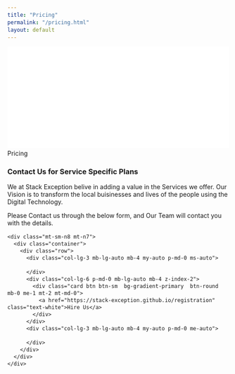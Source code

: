 ```yaml
---
title: "Pricing"
permalink: "/pricing.html"
layout: default
---
```


<!-- <section class="py-7">
    <div class="container">
      <div class="row">
        <div class="col-lg-8">
          <h3 class="text-gradient text-primary mb-0 mt-2">Read More About Us</h3>
          <h3>The most important</h3>
          <p>Pain is what we go through as we become older. We get insulted by others, lose trust for those others. We get back stabbed by friends. It becomes harder for us to give others a hand.</p>
        </div>
      </div>
      <div class="row mt-5">
        <div class="col-md-4">
          <div class="p-3 text-start ps-0">
            <div class="icon">
              <svg class="text-primary" width="25px" height="25px" viewBox="0 0 43 36" version="1.1" xmlns="http://www.w3.org/2000/svg" xmlns:xlink="http://www.w3.org/1999/xlink">
                <title>credit-card</title>
                <g stroke="none" stroke-width="1" fill="none" fill-rule="evenodd">
                  <g transform="translate(-2169.000000, -745.000000)" fill="#FFFFFF" fill-rule="nonzero">
                    <g transform="translate(1716.000000, 291.000000)">
                      <g id="credit-card" transform="translate(453.000000, 454.000000)">
                        <path class="color-background" d="M43,10.7482083 L43,3.58333333 C43,1.60354167 41.3964583,0 39.4166667,0 L3.58333333,0 C1.60354167,0 0,1.60354167 0,3.58333333 L0,10.7482083 L43,10.7482083 Z" opacity="0.593633743"></path>
                        <path class="color-foreground" d="M0,16.125 L0,32.25 C0,34.2297917 1.60354167,35.8333333 3.58333333,35.8333333 L39.4166667,35.8333333 C41.3964583,35.8333333 43,34.2297917 43,32.25 L43,16.125 L0,16.125 Z M19.7083333,26.875 L7.16666667,26.875 L7.16666667,23.2916667 L19.7083333,23.2916667 L19.7083333,26.875 Z M35.8333333,26.875 L28.6666667,26.875 L28.6666667,23.2916667 L35.8333333,23.2916667 L35.8333333,26.875 Z"></path>
                      </g>
                    </g>
                  </g>
                </g>
              </svg>
            </div>
            <h5 class="mt-4 mb-4 font-weight-bolder">
              Global payments in a single integration
            </h5>
            <div class="p-3 d-flex px-0 py-1">
              <div>
                <i class="fas fa-check text-primary text-sm" aria-hidden="true"></i>
              </div>
              <div class="ps-3">
                <span class="text-sm font-weight-bold">120+ global currenices</span>
              </div>
            </div>
            <div class="p-3 d-flex px-0 py-1">
              <div>
                <i class="fas fa-check text-primary text-sm" aria-hidden="true"></i>
              </div>
              <div class="ps-3">
                <span class="text-sm font-weight-bold">Global payment</span>
              </div>
            </div>
          </div>
        </div>
        <div class="col-md-4">
          <div class="p-3 text-start ps-0">
            <div class="icon">
              <svg class="text-primary" width="25px" height="25px" viewBox="0 0 46 42" version="1.1" xmlns="http://www.w3.org/2000/svg" xmlns:xlink="http://www.w3.org/1999/xlink">
                <title>customer-support</title>
                <g stroke="none" stroke-width="1" fill="none" fill-rule="evenodd">
                  <g transform="translate(-1717.000000, -291.000000)" fill="#FFFFFF" fill-rule="nonzero">
                    <g transform="translate(1716.000000, 291.000000)">
                      <g transform="translate(1.000000, 0.000000)">
                        <path class="color-background" d="M45,0 L26,0 C25.447,0 25,0.447 25,1 L25,20 C25,20.379 25.214,20.725 25.553,20.895 C25.694,20.965 25.848,21 26,21 C26.212,21 26.424,20.933 26.6,20.8 L34.333,15 L45,15 C45.553,15 46,14.553 46,14 L46,1 C46,0.447 45.553,0 45,0 Z" opacity="0.59858631"></path>
                        <path class="color-foreground" d="M22.883,32.86 C20.761,32.012 17.324,31 13,31 C8.676,31 5.239,32.012 3.116,32.86 C1.224,33.619 0,35.438 0,37.494 L0,41 C0,41.553 0.447,42 1,42 L25,42 C25.553,42 26,41.553 26,41 L26,37.494 C26,35.438 24.776,33.619 22.883,32.86 Z"></path>
                        <path class="color-foreground" d="M13,28 C17.432,28 21,22.529 21,18 C21,13.589 17.411,10 13,10 C8.589,10 5,13.589 5,18 C5,22.529 8.568,28 13,28 Z"></path>
                      </g>
                    </g>
                  </g>
                </g>
              </svg>
            </div>
            <h5 class="mt-4 mb-4 font-weight-bolder">
              24/7 email, phone and chat support
            </h5>
            <div class="p-3 d-flex px-0 py-1">
              <div>
                <i class="fas fa-check text-primary text-sm" aria-hidden="true"></i>
              </div>
              <div class="ps-3">
                <span class="text-sm font-weight-bold">24/7 support</span>
              </div>
            </div>
            <div class="p-3 d-flex px-0 py-1">
              <div>
                <i class="fas fa-check text-primary text-sm" aria-hidden="true"></i>
              </div>
              <div class="ps-3">
                <span class="text-sm font-weight-bold">Fast responses</span>
              </div>
            </div>
          </div>
        </div>
        <div class="col-md-4">
          <div class="p-3 text-start ps-0">
            <div class="icon">
              <svg class="text-primary" width="25px" height="25px" viewBox="0 0 40 40" version="1.1" xmlns="http://www.w3.org/2000/svg" xmlns:xlink="http://www.w3.org/1999/xlink">
                <title>spaceship</title>
                <g stroke="none" stroke-width="1" fill="none" fill-rule="evenodd">
                  <g transform="translate(-1720.000000, -592.000000)" fill="#FFFFFF" fill-rule="nonzero">
                    <g transform="translate(1716.000000, 291.000000)">
                      <g transform="translate(4.000000, 301.000000)">
                        <path class="color-foreground" d="M39.3,0.706666667 C38.9660984,0.370464027 38.5048767,0.192278529 38.0316667,0.216666667 C14.6516667,1.43666667 6.015,22.2633333 5.93166667,22.4733333 C5.68236407,23.0926189 5.82664679,23.8009159 6.29833333,24.2733333 L15.7266667,33.7016667 C16.2013871,34.1756798 16.9140329,34.3188658 17.535,34.065 C17.7433333,33.98 38.4583333,25.2466667 39.7816667,1.97666667 C39.8087196,1.50414529 39.6335979,1.04240574 39.3,0.706666667 Z M25.69,19.0233333 C24.7367525,19.9768687 23.3029475,20.2622391 22.0572426,19.7463614 C20.8115377,19.2304837 19.9992882,18.0149658 19.9992882,16.6666667 C19.9992882,15.3183676 20.8115377,14.1028496 22.0572426,13.5869719 C23.3029475,13.0710943 24.7367525,13.3564646 25.69,14.31 C26.9912731,15.6116662 26.9912731,17.7216672 25.69,19.0233333 L25.69,19.0233333 Z"></path>
                        <path class="color-foreground" d="M1.855,31.4066667 C3.05106558,30.2024182 4.79973884,29.7296005 6.43969145,30.1670277 C8.07964407,30.6044549 9.36054508,31.8853559 9.7979723,33.5253085 C10.2353995,35.1652612 9.76258177,36.9139344 8.55833333,38.11 C6.70666667,39.9616667 0,40 0,40 C0,40 0,33.2566667 1.855,31.4066667 Z"></path>
                        <path class="color-background" d="M17.2616667,3.90166667 C12.4943643,3.07192755 7.62174065,4.61673894 4.20333333,8.04166667 C3.31200265,8.94126033 2.53706177,9.94913142 1.89666667,11.0416667 C1.5109569,11.6966059 1.61721591,12.5295394 2.155,13.0666667 L5.47,16.3833333 C8.55036617,11.4946947 12.5559074,7.25476565 17.2616667,3.90166667 L17.2616667,3.90166667 Z" opacity="0.598539807"></path>
                        <path class="color-background" d="M36.0983333,22.7383333 C36.9280725,27.5056357 35.3832611,32.3782594 31.9583333,35.7966667 C31.0587397,36.6879974 30.0508686,37.4629382 28.9583333,38.1033333 C28.3033941,38.4890431 27.4704606,38.3827841 26.9333333,37.845 L23.6166667,34.53 C28.5053053,31.4496338 32.7452344,27.4440926 36.0983333,22.7383333 L36.0983333,22.7383333 Z" opacity="0.598539807"></path>
                      </g>
                    </g>
                  </g>
                </g>
              </svg>
            </div>
            <h5 class="mt-4 mb-4 font-weight-bolder">
              Working with the latest technologies
            </h5>
            <div class="p-3 d-flex px-0 py-1">
              <div>
                <i class="fas fa-check text-primary text-sm" aria-hidden="true"></i>
              </div>
              <div class="ps-3">
                <span class="text-sm font-weight-bold">Custom apps</span>
              </div>
            </div>
            <div class="p-3 d-flex px-0 py-1">
              <div>
                <i class="fas fa-check text-primary text-sm" aria-hidden="true"></i>
              </div>
              <div class="ps-3">
                <span class="text-sm font-weight-bold">Best technologies</span>
              </div>
            </div>
          </div>
        </div>
      </div>
      <div class="row mt-5">
        <div class="col-md-4">
          <div class="p-3 text-start ps-0">
            <div class="icon">
              <svg class="text-primary" width="25px" height="25px" viewBox="0 0 42 42" version="1.1" xmlns="http://www.w3.org/2000/svg" xmlns:xlink="http://www.w3.org/1999/xlink">
                <title>box-3d</title>
                <g stroke="none" stroke-width="1" fill="none" fill-rule="evenodd">
                  <g transform="translate(-2322.000000, -912.000000)" fill-rule="nonzero">
                    <g transform="translate(1716.000000, 904.000000)">
                      <g id="box-3d" transform="translate(606.000000, 8.000000)">
                        <path class="color-background" d="M22.7597136,19.3090182 L38.8987031,11.2395234 C39.3926816,10.9925342 39.592906,10.3918611 39.3459167,9.89788265 C39.249157,9.70436312 39.0922432,9.5474453 38.8987261,9.45068056 L20.2741875,0.1378125 L20.2741875,0.1378125 C19.905375,-0.04725 19.469625,-0.04725 19.0995,0.1378125 L3.1011696,8.13815822 C2.60720568,8.38517662 2.40701679,8.98586148 2.6540352,9.4798254 C2.75080129,9.67332903 2.90771305,9.83023153 3.10122239,9.9269862 L21.8652864,19.3090182 C22.1468139,19.4497819 22.4781861,19.4497819 22.7597136,19.3090182 Z" fill="#FF0080"></path>
                        <path class="color-foreground" d="M23.625,22.429159 L23.625,39.8805372 C23.625,40.4328219 24.0727153,40.8805372 24.625,40.8805372 C24.7802551,40.8805372 24.9333778,40.8443874 25.0722402,40.7749511 L41.2741875,32.673375 L41.2741875,32.673375 C41.719125,32.4515625 42,31.9974375 42,31.5 L42,14.241659 C42,13.6893742 41.5522847,13.241659 41,13.241659 C40.8447549,13.241659 40.6916418,13.2778041 40.5527864,13.3472318 L24.1777864,21.5347318 C23.8390024,21.7041238 23.625,22.0503869 23.625,22.429159 Z" fill="#7928CA"></path>
                        <path class="color-foreground" d="M20.4472136,21.5347318 L1.4472136,12.0347318 C0.953235098,11.7877425 0.352562058,11.9879669 0.105572809,12.4819454 C0.0361450918,12.6208008 6.47121774e-16,12.7739139 0,12.929159 L0,30.1875 L0,30.1875 C0,30.6849375 0.280875,31.1390625 0.7258125,31.3621875 L19.5528096,40.7750766 C20.0467945,41.0220531 20.6474623,40.8218132 20.8944388,40.3278283 C20.963859,40.1889789 21,40.0358742 21,39.8806379 L21,22.429159 C21,22.0503869 20.7859976,21.7041238 20.4472136,21.5347318 Z" fill="#7928CA"></path>
                      </g>
                    </g>
                  </g>
                </g>
              </svg>
            </div>
            <h5 class="mt-4 mb-4 font-weight-bolder">
              Fast and secure payments over the world
            </h5>
            <div class="p-3 d-flex px-0 py-1">
              <div>
                <i class="fas fa-check text-primary text-sm" aria-hidden="true"></i>
              </div>
              <div class="ps-3">
                <span class="text-sm font-weight-bold">Full time access</span>
              </div>
            </div>
            <div class="p-3 d-flex px-0 py-1">
              <div>
                <i class="fas fa-check text-primary text-sm" aria-hidden="true"></i>
              </div>
              <div class="ps-3">
                <span class="text-sm font-weight-bold">Transparent transactions</span>
              </div>
            </div>
          </div>
        </div>
        <div class="col-md-4">
          <div class="p-3 text-start ps-0">
            <div class="icon">
              <svg class="text-primary" width="25px" height="25px" viewBox="0 0 40 43" version="1.1" xmlns="http://www.w3.org/2000/svg" xmlns:xlink="http://www.w3.org/1999/xlink">
                <title>archive-drawer</title>
                <g stroke="none" stroke-width="1" fill="none" fill-rule="evenodd">
                  <g transform="translate(-2020.000000, -911.000000)" fill-rule="nonzero">
                    <g transform="translate(1716.000000, 904.000000)">
                      <g id="archive-drawer" transform="translate(304.000000, 7.000000)">
                        <rect class="color-background" fill="#FF0080" x="5.33333333" y="5.33333333" width="29.3333333" height="2.66666667"></rect>
                        <rect class="color-background" fill="#FF0080" x="10.6666667" y="0" width="18.6666667" height="2.66666667"></rect>
                        <path class="color-foreground" d="M38.6666667,10.6666667 L1.33333333,10.6666667 C0.596953667,10.6666667 0,11.2636203 0,12 L0,41.3333333 C0,42.069713 0.596953667,42.6666667 1.33333333,42.6666667 L38.6666667,42.6666667 C39.4030463,42.6666667 40,42.069713 40,41.3333333 L40,12 C40,11.2636203 39.4030463,10.6666667 38.6666667,10.6666667 Z M29.3333333,25.3333333 C29.3333333,26.069713 28.7363797,26.6666667 28,26.6666667 L12,26.6666667 C11.2636203,26.6666667 10.6666667,26.069713 10.6666667,25.3333333 L10.6666667,20 L13.3333333,20 L13.3333333,24 L26.6666667,24 L26.6666667,20 L29.3333333,20 L29.3333333,25.3333333 Z" fill="#7928CA"></path>
                      </g>
                    </g>
                  </g>
                </g>
              </svg>
            </div>
            <h5 class="mt-4 mb-4 font-weight-bolder">
              Financial reconciliation and reporting
            </h5>
            <div class="p-3 d-flex px-0 py-1">
              <div>
                <i class="fas fa-check text-primary text-sm" aria-hidden="true"></i>
              </div>
              <div class="ps-3">
                <span class="text-sm font-weight-bold">5.000+ archives</span>
              </div>
            </div>
            <div class="p-3 d-flex px-0 py-1">
              <div>
                <i class="fas fa-check text-primary text-sm" aria-hidden="true"></i>
              </div>
              <div class="ps-3">
                <span class="text-sm font-weight-bold">Real-time reporting</span>
              </div>
            </div>
          </div>
        </div>
        <div class="col-md-4">
          <div class="p-3 text-start ps-0">
            <div class="icon">
              <svg class="text-primary" width="25px" height="25px" viewBox="0 0 42 42" version="1.1" xmlns="http://www.w3.org/2000/svg" xmlns:xlink="http://www.w3.org/1999/xlink">
                <title>office</title>
                <g stroke="none" stroke-width="1" fill="none" fill-rule="evenodd">
                  <g transform="translate(-1869.000000, -909.000000)" fill-rule="nonzero">
                    <g transform="translate(1716.000000, 904.000000)">
                      <g transform="translate(153.000000, 5.000000)">
                        <path class="color-background" d="M12.25,17.5 L8.75,17.5 L8.75,1.75 C8.75,0.78225 9.53225,0 10.5,0 L31.5,0 C32.46775,0 33.25,0.78225 33.25,1.75 L33.25,12.25 L29.75,12.25 L29.75,3.5 L12.25,3.5 L12.25,17.5 Z" fill="#FF0080"></path>
                        <path class="color-foreground" d="M40.25,14 L24.5,14 C23.53225,14 22.75,14.78225 22.75,15.75 L22.75,38.5 L19.25,38.5 L19.25,22.75 C19.25,21.78225 18.46775,21 17.5,21 L1.75,21 C0.78225,21 0,21.78225 0,22.75 L0,40.25 C0,41.21775 0.78225,42 1.75,42 L40.25,42 C41.21775,42 42,41.21775 42,40.25 L42,15.75 C42,14.78225 41.21775,14 40.25,14 Z M12.25,36.75 L7,36.75 L7,33.25 L12.25,33.25 L12.25,36.75 Z M12.25,29.75 L7,29.75 L7,26.25 L12.25,26.25 L12.25,29.75 Z M35,36.75 L29.75,36.75 L29.75,33.25 L35,33.25 L35,36.75 Z M35,29.75 L29.75,29.75 L29.75,26.25 L35,26.25 L35,29.75 Z M35,22.75 L29.75,22.75 L29.75,19.25 L35,19.25 L35,22.75 Z" fill="#7928CA"></path>
                      </g>
                    </g>
                  </g>
                </g>
              </svg>
            </div>
            <h5 class="mt-4 mb-4 font-weight-bolder">
              Developer platform and third-party integrations
            </h5>
            <div class="p-3 d-flex px-0 py-1">
              <div>
                <i class="fas fa-check text-primary text-sm" aria-hidden="true"></i>
              </div>
              <div class="ps-3">
                <span class="text-sm font-weight-bold">Over 100 extensions</span>
              </div>
            </div>
            <div class="p-3 d-flex px-0 py-1">
              <div>
                <i class="fas fa-check text-primary text-sm" aria-hidden="true"></i>
              </div>
              <div class="ps-3">
                <span class="text-sm font-weight-bold">Developer Dashboard</span>
              </div>
            </div>
          </div>
        </div>
      </div>
    </div>
  </section> -->


<section class="py-lg-7 pb-5">
    <div class="bg-gradient-dark position-relative m-3 border-radius-xl">
      <img src="../assets/img/shapes/waves-white.svg" alt="pattern-lines" class="position-absolute start-0 top-md-0 w-100 opacity-6">
      <div class="container pb-lg-9 pb-7 pt-7 postion-relative z-index-2">
        <div class="row">
          <div class="col-md-8 mx-auto text-center">
            <span class="badge bg-gradient-info mb-2">Pricing</span>
            <h3 class="text-white">Contact Us for Service Specific Plans</h3>
            <p class="text-white">We at Stack Exception belive in adding a value in the Services we offer. Our Vision is to transform the local buisinesses and lives of the people using the Digital Technology.</p>
            <p class="text-white">Please Contact us through the below form, and Our Team will contact you with the details.</p>
          </div>
        </div>
      </div>
    </div>
    
    <div class="mt-sm-n8 mt-n7">
      <div class="container">
        <div class="row">
          <div class="col-lg-3 mb-lg-auto mb-4 my-auto p-md-0 ms-auto">
            
          </div>
          <div class="col-lg-6 p-md-0 mb-lg-auto mb-4 z-index-2">
            <div class="card btn btn-sm  bg-gradient-primary  btn-round mb-0 me-1 mt-2 mt-md-0">
              <a href="https://stack-exception.github.io/registration" class="text-white">Hire Us</a>
            </div>
          </div>
          <div class="col-lg-3 mb-lg-auto mb-4 my-auto p-md-0 me-auto">
            
          </div>
        </div>
      </div>
    </div>
    
    
<!-- <div class="mt-sm-n8 mt-n7">
      <div class="container">
        <div class="row">
          <div class="col-lg-3 mb-lg-auto mb-4 my-auto p-md-0 ms-auto">
            <div class="card border-radius-top-end-lg-0 border-radius-bottom-end-lg-0">
              <div class="card-header text-center pt-4 pb-3">
                <h6 class="text-dark opacity-8 text mb-0">Starter</h6>
                <h1 class="font-weight-bolder">
                  <small>$</small>199
                </h1>
              </div>
              <div class="card-body mx-auto pt-0">
                <div class="justify-content-start d-flex px-2 py-1">
                  <div>
                    <i class="fas fa-check text-info text-sm" aria-hidden="true"></i>
                  </div>
                  <div class="ps-2">
                    <span class="text-sm">Complete documentation</span>
                  </div>
                </div>
                <div class="justify-content-start d-flex px-2 py-1">
                  <div>
                    <i class="fas fa-check text-info text-sm" aria-hidden="true"></i>
                  </div>
                  <div class="ps-2">
                    <span class="text-sm">Working materials in Sketch</span>
                  </div>
                </div>
                <div class="justify-content-start d-flex px-2 py-1">
                  <div>
                    <i class="fas fa-check text-info text-sm" aria-hidden="true"></i>
                  </div>
                  <div class="ps-2">
                    <span class="text-sm">500MB cloud storage</span>
                  </div>
                </div>
                <div class="justify-content-start d-flex px-2 py-1">
                  <div>
                    <i class="fas fa-check text-info text-sm" aria-hidden="true"></i>
                  </div>
                  <div class="ps-2">
                    <span class="text-sm">Lite support</span>
                  </div>
                </div>
              </div>
              <div class="card-footer pt-0">
                <a href="javascript:;" class="btn w-100 bg-gradient-dark mb-0">
                  Buy now
                </a>
              </div>
            </div>
          </div>
          <div class="col-lg-3 p-md-0 mb-lg-auto mb-4 z-index-2">
            <div class="card">
              <div class="card-header text-center pt-4 pb-3">
                <h6 class="text-dark opacity-8 text mb-0 mt-2">Pro</h6>
                <h1 class="font-weight-bolder">
                  <small>$</small>299
                </h1>
              </div>
              <div class="card-body mx-auto pt-0">
                <div class="justify-content-start d-flex px-2 py-1">
                  <div>
                    <i class="fas fa-check text-info text-sm" aria-hidden="true"></i>
                  </div>
                  <div class="ps-2">
                    <span class="text-sm">Complete documentation</span>
                  </div>
                </div>
                <div class="justify-content-start d-flex px-2 py-1">
                  <div>
                    <i class="fas fa-check text-info text-sm" aria-hidden="true"></i>
                  </div>
                  <div class="ps-2">
                    <span class="text-sm">Working materials in Sketch</span>
                  </div>
                </div>
                <div class="justify-content-start d-flex px-2 py-1">
                  <div>
                    <i class="fas fa-check text-info text-sm" aria-hidden="true"></i>
                  </div>
                  <div class="ps-2">
                    <span class="text-sm">100GB cloud storage</span>
                  </div>
                </div>
                <div class="justify-content-start d-flex px-2 py-1">
                  <div>
                    <i class="fas fa-check text-info text-sm" aria-hidden="true"></i>
                  </div>
                  <div class="ps-2">
                    <span class="text-sm">500 team members</span>
                  </div>
                </div>
                <div class="justify-content-start d-flex px-2 py-1">
                  <div>
                    <i class="fas fa-check text-info text-sm" aria-hidden="true"></i>
                  </div>
                  <div class="ps-2">
                    <span class="text-sm">Premium support</span>
                  </div>
                </div>
              </div>
              <div class="card-footer pt-0">
                <a href="javascript:;" class="btn btn-icon bg-gradient-info d-block mb-0">
                  Try Pro
                  <i class="fas fa-arrow-right ms-1" aria-hidden="true"></i>
                </a>
              </div>
            </div>
          </div>
          <div class="col-lg-3 mb-lg-auto mb-4 my-auto p-md-0 me-auto">
            <div class="card border-radius-top-start-lg-0 border-radius-bottom-start-lg-0">
              <div class="card-header text-center pt-4 pb-2">
                <h6 class="text-dark opacity-8 text mb-0">Premium</h6>
                <h1 class="font-weight-bolder">
                  <small>$</small>399
                </h1>
              </div>
              <div class="card-body mx-auto pt-0">
                <div class="justify-content-start d-flex px-2 py-1 py-1">
                  <div>
                    <i class="fas fa-check text-info text-sm" aria-hidden="true"></i>
                  </div>
                  <div class="ps-2">
                    <span class="text-sm">Complete documentation</span>
                  </div>
                </div>
                <div class="justify-content-start d-flex px-2 py-1 py-1">
                  <div>
                    <i class="fas fa-check text-info text-sm" aria-hidden="true"></i>
                  </div>
                  <div class="ps-2">
                    <span class="text-sm">Working materials in Sketch</span>
                  </div>
                </div>
                <div class="justify-content-start d-flex px-2 py-1 py-1">
                  <div>
                    <i class="fas fa-check text-info text-sm" aria-hidden="true"></i>
                  </div>
                  <div class="ps-2">
                    <span class="text-sm">2GB cloud storage</span>
                  </div>
                </div>
                <div class="justify-content-start d-flex px-2 py-1">
                  <div>
                    <i class="fas fa-check text-info text-sm" aria-hidden="true"></i>
                  </div>
                  <div class="ps-2">
                    <span class="text-sm">Premium support</span>
                  </div>
                </div>
              </div>
              <div class="card-footer pt-0">
                <a href="javascript:;" class="btn w-100 bg-gradient-dark mb-0">Buy now</a>
              </div>
            </div>
          </div>
        </div>
      </div>
    </div> -->
  </section>
